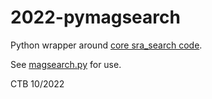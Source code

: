 # 2022-pymagsearch

Python wrapper around
[core sra_search code](https://github.com/sourmash-bio/sra_search).

See
[magsearch.py](https://github.com/ctb/2022-pymagsearch/blob/main/magsearch.py)
for use.

CTB 10/2022

